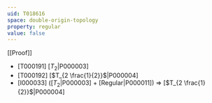 ```yaml
---
uid: T018616
space: double-origin-topology
property: regular
value: false
---
```

[[Proof]]

* [T000191] [$T_2$|P000003]
* [T000192] [$T_{2 \frac{1}{2}}$|P000004]
* [I000033] ([$T_2$|P000003] + [Regular|P000011]) => [$T_{2 \frac{1}{2}}$|P000004]

